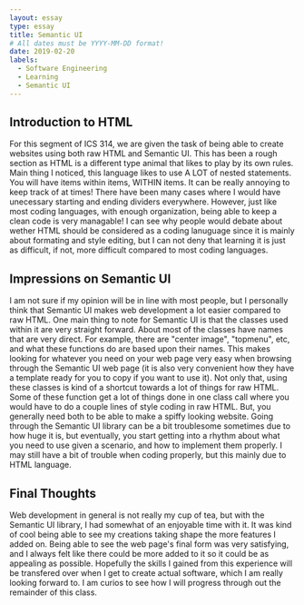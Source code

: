 ```yaml
---
layout: essay
type: essay
title: Semantic UI
# All dates must be YYYY-MM-DD format!
date: 2019-02-20
labels:
  - Software Engineering
  - Learning
  - Semantic UI
---
```


## Introduction to HTML
  For this segment of ICS 314, we are given the task of being able to create websites using both raw HTML and Semantic UI. This has been a rough section as HTML is a different type animal that likes to play by its own rules. Main thing I noticed, this language likes to use A LOT of nested statements. You will have items within items, WITHIN items. It can be really annoying to keep track of at times! There have been many cases where I would have unecessary starting and ending dividers everywhere. However, just like most coding languages, with enough organization, being able to keep a clean code is very managable! I can see why people would debate about wether HTML should be considered as a coding lanuguage since it is mainly about formating and style editing, but I can not deny that learning it is just as difficult, if not, more difficult compared to most coding languages. 

## Impressions on Semantic UI
  I am not sure if my opinion will be in line with most people, but I personally think that Semantic UI makes web development a lot easier compared to raw HTML. One main thing to note for Semantic UI is that the classes used within it are very straight forward. About most of the classes have names that are very direct. For example, there are "center image", "topmenu", etc, and what these functions do are based upon their names. This makes looking for whatever you need on your web page very easy when browsing through the Semantic UI web page (it is also very convenient how they have a template ready for you to copy if you want to use it). Not only that, using these classes is kind of a shortcut towards a lot of things for raw HTML. Some of these function get a lot of things done in one class call where you would have to do a couple lines of style coding in raw HTML. But, you generally need both to be able to make a spiffy looking website. Going through the Semantic UI library can be a bit troublesome sometimes due to how huge it is, but eventually, you start getting into a rhythm about what you need to use given a scenario, and how to implement them properly. I may still have a bit of trouble when coding properly, but this mainly due to HTML language.
  
## Final Thoughts
  Web development in general is not really my cup of tea, but with the Semantic UI library, I had somewhat of an enjoyable time with it. It was kind of cool being able to see my creations taking shape the more features I added on. Being able to see the web page's final form was very satisfying, and I always felt like there could be more added to it so it could be as appealing as possible. Hopefully the skills I gained from this experience will be transfered over when I get to create actual software, which I am really looking forward to. I am curios to see how I will progress through out the remainder of this class.
